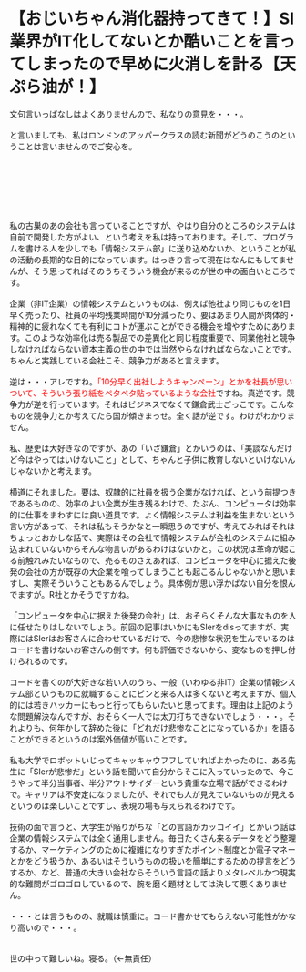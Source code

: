 # 【おじいちゃん消化器持ってきて！】SI業界がIT化してないとか酷いことを言ってしまったので早めに火消しを計る【天ぷら油が！】
<!--:ja--><a href="http://blog.ueda.asia/?p=2157" title="SI業界がIT化してないとか酷いことを言ってしまった" target="_blank">文句言いっぱなし</a>はよくありませんので、私なりの意見を・・・。<br />
<br />
と言いましても、私はロンドンのアッパークラスの読む新聞がどうのこうのということは言いませんのでご安心を。<br />
<br />
<!--:--><br />
<br />
<!--more--><br />
<br />
<!--:ja--><br />
<br />
私の古巣のあの会社も言っていることですが、やはり自分のところのシステムは自前で開発した方がよい、という考えを私は持っております。そして、プログラムを書ける人を少しでも「情報システム部」に送り込めないか、ということが私の活動の長期的な目的になっています。はっきり言って現在はなんにもしてませんが、そう思ってればそのうちそういう機会が来るのが世の中の面白いところです。<br />
<br />
企業（非IT企業）の情報システムというものは、例えば他社より同じものを1日早く売ったり、社員の平均残業時間が10分減ったり、要はあまり人間が肉体的・精神的に疲れなくても有利にコトが運ぶことができる機会を増やすためにあります。このような効率化は売る製品での差異化と同じ程度重要で、同業他社と競争しなければならない資本主義の世の中では当然やらなければならないことです。ちゃんと実践している会社こそ、競争力があると言えます。<br />
<br />
逆は・・・アレですね。<span style="color:red">「10分早く出社しようキャンペーン」とかを社長が思いついて、そういう張り紙をペタペタ貼っているような会社</span>ですね。真逆です。競争力が逆を行っています。それはビジネスでなくて鎌倉武士ごっこです。こんなものを競争力とか考えてたら国が傾きまっせ。全く話が逆です。わけがわかりません。<br />
<br />
私、歴史は大好きなのですが、あの「いざ鎌倉」とかいうのは、「美談なんだけど今はやってはいけないこと」として、ちゃんと子供に教育しないといけないんじゃないかと考えます。<br />
<br />
横道にそれました。要は、奴隷的に社員を扱う企業がなければ、という前提つきであるものの、効率のよい企業が生き残るわけで、たぶん、コンピュータは効率的に仕事をまわすには良い道具です。よく情報システムは利益を生まないという言い方があって、それは私もそうかなと一瞬思うのですが、考えてみればそれはちょっとおかしな話で、実際はその会社で情報システムが会社のシステムに組み込まれていないからそんな物言いがあるわけはないかと。この状況は革命が起こる前触れみたいなもので、売るものさえあれば、コンピュータを中心に据えた後発の会社の方が既存の大企業を喰ってしまうことも起こるんじゃないかと思いますし、実際そういうこともあるんでしょう。具体例が思い浮かばない自分を恨んでますが。R社とかそうですかね。<br />
<br />
「コンピュータを中心に据えた後発の会社」は、おそらくそんな大事なものを人に任せたりはしないでしょう。前回の記事はいかにもSIerをdisってますが、実際にはSIerはお客さんに合わせているだけで、今の悲惨な状況を生んでいるのはコードを書けないお客さんの側です。何も評価できないから、変なものを押し付けられるのです。<br />
<br />
コードを書くのが大好きな若い人のうち、一般（いわゆる非IT）企業の情報システム部というものに就職することにピンと来る人は多くないと考えますが、個人的には若きハッカーにもっと行ってもらいたいと思ってます。理由は上記のような問題解決なんですが、おそらく一人では太刀打ちできないでしょう・・・。それよりも、何年かして辞めた後に「どれだけ悲惨なことになっているか」を語ることができるというのは案外価値が高いことです。<br />
<br />
私も大学でロボットいじってキャッキャウフフしていればよかったのに、ある先生に「SIerが悲惨だ」という話を聞いて自分からそこに入っていったので、今こうやって半分当事者、半分アウトサイダーという貴重な立場で話ができるわけで。キャリアは不安定になりましたが、それでも人が見えていないものが見えるというのは楽しいことですし、表現の場も与えられるわけです。<br />
<br />
技術の面で言うと、大学生が陥りがちな「どの言語がカッコイイ」とかいう話は企業の情報システムでは全く通用しません。毎日たくさん来るデータをどう整理するか、マーケティングのために複雑になりすぎたポイント制度とか電子マネーとかをどう扱うか、あるいはそういうものの扱いを簡単にするための提言をどうするか、など、普通の大きい会社ならそういう言語の話よりメタレベルかつ現実的な難問がゴロゴロしているので、腕を磨く題材としては決して悪くありません。<br />
<br />
・・・とは言うものの、就職は慎重に。コード書かせてもらえない可能性がかなり高いので・・・。<br />
<br />
<br />
世の中って難しいね。寝る。（←無責任）<br />
<!--:-->

